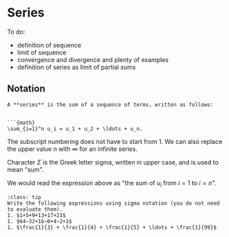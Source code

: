 # Series

To do:

- definition of sequence
- limit of sequence
- convergence and divergence and plenty of examples
- definition of series as limit of partial sums

## Notation
```{admonition} Definition
A **series** is the sum of a sequence of terms, written as follows:


```{math}
\sum_{i=1}^n u_i = u_1 + u_2 + \ldots + u_n.
```

The subscript numbering does not have to start from 1. We can also replace the upper value $n$ with $\infty$ for an infinite series.

Character $\Sigma$ is the Greek letter sigma, written in upper case, and is used to mean "sum".


We would read the expression above as "the sum of $u_i$ from $i=1$ to $i=n$".

```{admonition} Practice
:class: tip
Write the following expressions using sigma notation (you do not need to evaluate them).
1. $1+5+9+13+17+21$
1. $64−32+16−8+4−2+1$
1. $\frac{1}{3} + \frac{1}{4} + \frac{1}{5} + \ldots + \frac{1}{99}$
```
